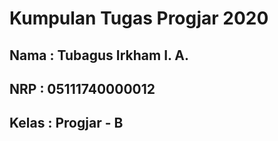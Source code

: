 # **Kumpulan Tugas Progjar 2020**
## Nama : Tubagus Irkham I. A.
## NRP : 05111740000012
## Kelas : Progjar - B
